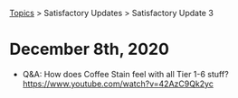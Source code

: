 [Topics](../../topics.md) > Satisfactory Updates > Satisfactory Update 3

# December 8th, 2020
* Q&A: How does Coffee Stain feel with all Tier 1-6 stuff? https://www.youtube.com/watch?v=42AzC9Qk2yc
